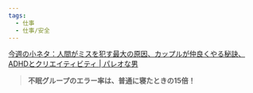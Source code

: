 ```yaml
---
tags:
  - 仕事
  - 仕事/安全
---
```

[今週の小ネタ：人間がミスを犯す最大の原因、カップルが仲良くやる秘訣、ADHDとクリエイティビティ | パレオな男](https://yuchrszk.blogspot.com/2019/01/adhd.html)

>**不眠グループのエラー率は、普通に寝たときの15倍！**


